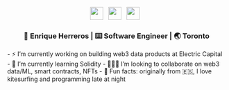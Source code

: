 <p align='center'> 
  <a href="twitter.com/eherrerosj"><img height="30" src="https://raw.githubusercontent.com/trinwin/trinwin/master/icons/twitter.png?raw=true"></a>&nbsp;&nbsp;
  <a href="https://www.linkedin.com/in/eherrerosj/"><img height="30" src="https://raw.githubusercontent.com/trinwin/trinwin/master/icons/linkedin.png?raw=true"></a>&nbsp;&nbsp;
  <a href="https://medium.com/@eherreros"><img height="30" src="https://raw.githubusercontent.com/trinwin/trinwin/master/icons/medium.png?raw=true"></a>&nbsp;&nbsp;

<div align="center">
<h3> 👀 Enrique Herreros | ⌨️ Software Engineer | 🌏 Toronto </h3> 
</div>
- ⚡️ I’m currently working on building web3 data products at Electric Capital 
- 🌱 I’m currently learning Solidity
- 🏃🏻‍♂️ I’m looking to collaborate on web3 data/ML, smart contracts, NFTs
- 🤠 Fun facts: originally from 🇪🇸, I love kitesurfing and programming late at night
